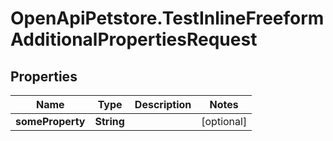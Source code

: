 # OpenApiPetstore.TestInlineFreeformAdditionalPropertiesRequest

## Properties

Name | Type | Description | Notes
------------ | ------------- | ------------- | -------------
**someProperty** | **String** |  | [optional] 


